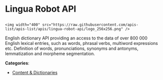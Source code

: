 # Lingua Robot API<p align="center">
    <img width="400" src="https://raw.githubusercontent.com/apis-list/apis-list/apis/lingua-robot-api/logo_256x256.png" />
</p>

English dictionary API providing an access to the data of over 800 000 English lexical entries, such as words, phrasal verbs, multiword expressions etc. Definition of words, pronunciations, synonyms and antonyms, lemmatization and morpheme segmentation.

**Categories**:

- [Content & Dictionaries](https://github/apis-list/apis-list#content-and-dictionaries)






